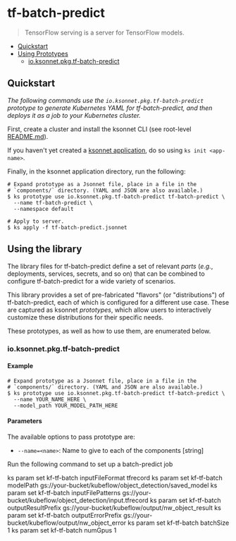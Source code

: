 # tf-batch-predict

> TensorFlow serving is a server for TensorFlow models.


* [Quickstart](#quickstart)
* [Using Prototypes](#using-prototypes)
  * [io.ksonnet.pkg.tf-batch-predict](#io.ksonnet.pkg.tf-batch-predict)

## Quickstart

*The following commands use the `io.ksonnet.pkg.tf-batch-predict` prototype to generate Kubernetes YAML for tf-batch-predict, and then deploys it as a job to your Kubernetes cluster.*

First, create a cluster and install the ksonnet CLI (see root-level [README.md](rootReadme)).

If you haven't yet created a [ksonnet application](linkToSomewhere), do so using `ks init <app-name>`.

Finally, in the ksonnet application directory, run the following:

```shell
# Expand prototype as a Jsonnet file, place in a file in the
# `components/` directory. (YAML and JSON are also available.)
$ ks prototype use io.ksonnet.pkg.tf-batch-predict tf-batch-predict \
  --name tf-batch-predict \
  --namespace default

# Apply to server.
$ ks apply -f tf-batch-predict.jsonnet
```

## Using the library

The library files for tf-batch-predict define a set of relevant *parts* (_e.g._, deployments, services, secrets, and so on) that can be combined to configure tf-batch-predict for a wide variety of scenarios.

This library provides a set of pre-fabricated "flavors" (or "distributions") of tf-batch-predict, each of which is configured for a different use case. These are captured as ksonnet *prototypes*, which allow users to interactively customize these distributions for their specific needs.

These prototypes, as well as how to use them, are enumerated below.

### io.ksonnet.pkg.tf-batch-predict


#### Example

```shell
# Expand prototype as a Jsonnet file, place in a file in the
# `components/` directory. (YAML and JSON are also available.)
$ ks prototype use io.ksonnet.pkg.tf-batch-predict tf-batch-predict \
  --name YOUR_NAME_HERE \
  --model_path YOUR_MODEL_PATH_HERE
```

#### Parameters

The available options to pass prototype are:

* `--name=<name>`: Name to give to each of the components [string]

Run the following command to set up a batch-predict job

ks param set kf-tf-batch inputFileFormat tfrecord
ks param set kf-tf-batch modelPath  gs://your-bucket/kubeflow/object_detection/saved_model
ks param set kf-tf-batch inputFilePatterns gs://your-bucket/kubeflow/object_detection/input.tfrecord
ks param set kf-tf-batch outputResultPrefix gs://your-bucket/kubeflow/output/nw_object_result
ks param set kf-tf-batch outputErrorPrefix gs://your-bucket/kubeflow/output/nw_object_error
ks param set kf-tf-batch batchSize 1
ks param set kf-tf-batch numGpus 1


[rootReadme]: https://github.com/ksonnet/mixins
